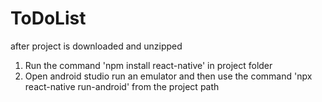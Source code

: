 # ToDoList
after project is downloaded and unzipped
1. Run the command 'npm install react-native' in project folder
2. Open android studio run an emulator and then use the command 'npx react-native run-android' from the project path
